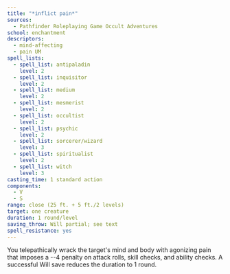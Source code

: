 ```yaml
---
title: "*inflict pain*"
sources:
  - Pathfinder Roleplaying Game Occult Adventures
school: enchantment
descriptors:
  - mind-affecting
  - pain UM
spell_lists:
  - spell_list: antipaladin
    level: 2
  - spell_list: inquisitor
    level: 2
  - spell_list: medium
    level: 2
  - spell_list: mesmerist
    level: 2
  - spell_list: occultist
    level: 2
  - spell_list: psychic
    level: 2
  - spell_list: sorcerer/wizard
    level: 3
  - spell_list: spiritualist
    level: 2
  - spell_list: witch
    level: 3
casting_time: 1 standard action
components:
  - V
  - S
range: close (25 ft. + 5 ft./2 levels)
target: one creature
duration: 1 round/level
saving_throw: Will partial; see text
spell_resistance: yes
---
```


You telepathically wrack the target's mind and body with agonizing pain that imposes a --4 penalty on attack rolls, skill checks, and ability checks. A successful Will save reduces the duration to 1 round.
